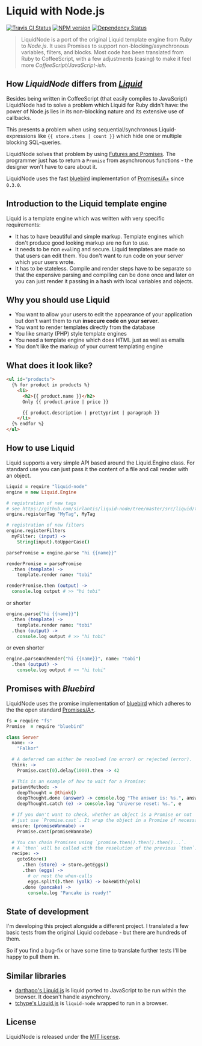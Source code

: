 # Liquid with Node.js

[![Travis CI Status](https://secure.travis-ci.org/sirlantis/liquid-node.png?branch=master)](https://travis-ci.org/sirlantis/liquid-node)
[![NPM version](https://badge.fury.io/js/liquid-node.svg)](http://badge.fury.io/js/liquid-node)
[![Dependency Status](https://david-dm.org/sirlantis/liquid-node.svg)](https://david-dm.org/sirlantis/liquid-node)

> LiquidNode is a port of the original Liquid template engine from *Ruby* to *Node.js*.
> It uses Promises to support non-blocking/asynchronous variables, filters, and blocks.
> Most code has been translated from Ruby to CoffeeScript,
> with a few adjustments (casing) to make it feel more *CoffeeScript/JavaScript-ish*.

## How *LiquidNode* differs from [*Liquid*](https://github.com/Shopify/liquid/)

Besides being written in CoffeeScript (that easily compiles to JavaScript)
LiquidNode had to solve a problem which Liquid for Ruby didn't have:
the power of Node.js lies in its non-blocking nature and its extensive use of callbacks.

This presents a problem when using sequential/synchronous Liquid-expressions like `{{ store.items | count }}`
which hide one or multiple blocking SQL-queries.

LiquidNode solves that problem by using [Futures and Promises](http://en.wikipedia.org/wiki/Futures_and_promises).
The programmer just has to return a `Promise` from asynchronous functions -
the designer won't have to care about it.

LiquidNode uses the fast [bluebird](https://github.com/petkaantonov/bluebird) implementation of [Promises/A+](http://promisesaplus.com/) since `0.3.0`.

## Introduction to the Liquid template engine

Liquid is a template engine which was written with very specific requirements:

* It has to have beautiful and simple markup. Template engines which don't produce good looking markup are no fun to use.
* It needs to be non `eval`ing and secure. Liquid templates are made so that users can edit them. You don't want to run code on your server which your users wrote.
* It has to be stateless. Compile and render steps have to be separate so that the expensive parsing and compiling can be done once and later on you can just render it passing in a hash with local variables and objects.

## Why you should use Liquid

* You want to allow your users to edit the appearance of your application but don't want them to run **insecure code on your server**.
* You want to render templates directly from the database
* You like smarty (PHP) style template engines
* You need a template engine which does HTML just as well as emails
* You don't like the markup of your current templating engine

## What does it look like?

```html
<ul id="products">
  {% for product in products %}
    <li>
      <h2>{{ product.name }}</h2>
      Only {{ product.price | price }}

      {{ product.description | prettyprint | paragraph }}
    </li>
  {% endfor %}
</ul>
```

## How to use Liquid

Liquid supports a very simple API based around the Liquid.Engine class.
For standard use you can just pass it the content of a file and call render with an object.

```coffeescript
Liquid = require "liquid-node"
engine = new Liquid.Engine

# registration of new tags
# see https://github.com/sirlantis/liquid-node/tree/master/src/liquid/tags
engine.registerTag "MyTag", MyTag

# registration of new filters
engine.registerFilters
  myFilter: (input) ->
    String(input).toUpperCase()
```

```coffeescript
parsePromise = engine.parse "hi {{name}}"

renderPromise = parsePromise
  .then (template) ->
    template.render name: "tobi"

renderPromise.then (output) ->
  console.log output # >> "hi tobi"
```

or shorter

```coffeescript
engine.parse("hi {{name}}")
  .then (template) ->
    template.render name: "tobi"
  .then (output) ->
    console.log output # >> "hi tobi"
```

or even shorter

```coffeescript
engine.parseAndRender("hi {{name}}", name: "tobi")
  .then (output) ->
    console.log output # >> "hi tobi"
```

## Promises with *Bluebird*

LiquidNode uses the promise implementation of [bluebird](https://github.com/petkaantonov/bluebird)
which adheres to the the open standard [Promises/A+](http://promisesaplus.com/).

```coffeescript
fs = require "fs"
Promise  = require "bluebird"

class Server
  name: ->
    "Falkor"

  # A deferred can either be resolved (no error) or rejected (error).
  think: ->
    Promise.cast(0).delay(1000).then -> 42

  # This is an example of how to wait for a Promise:
  patientMethod: ->
    deepThought = @think()
    deepThought.done (answer) -> console.log "The answer is: %s.", answer
    deepThought.catch (e) -> console.log "Universe reset: %s.", e

  # If you don't want to check, whether an object is a Promise or not
  # just use `Promise.cast`. It wrap the object in a Promise if necessary.
  unsure: (promiseWannabe) ->
    Promise.cast(promiseWannabe)

  # You can chain Promises using `promise.then().then().then()...`.
  # A `then` will be called with the resolution of the previous `then`.
  recipe: ->
    gotoStore()
      .then (store) -> store.getEggs()
      .then (eggs) ->
        # or nest the when-calls
        eggs.split().then (yolk) -> bakeWith(yolk)
      .done (pancake) ->
        console.log "Pancake is ready!"
```

## State of development

I'm developing this project alongside a different project.
I translated a few basic tests from the original Liquid codebase -
but there are hundreds of them.

So if you find a bug-fix or have some time to translate further tests I'll be happy to pull them in.

## Similar libraries

* [darthapo's Liquid.js](https://github.com/darthapo/liquid.js) is liquid ported to JavaScript to be run within the browser. It doesn't handle asynchrony.
* [tchype's Liquid.js](https://github.com/tchype/liquid.js) is `liquid-node` wrapped to run in a browser.

## License

LiquidNode is released under the [MIT license](http://www.opensource.org/licenses/MIT).
